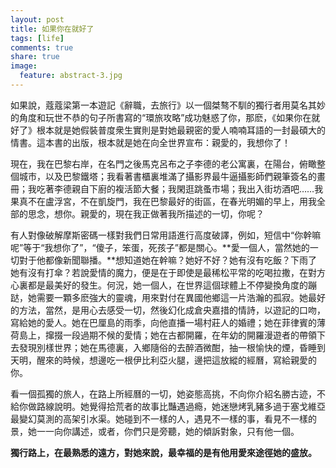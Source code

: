 ```yaml
---
layout: post
title: 如果你在就好了
tags: [life]
comments: true
share: true
image:
  feature: abstract-3.jpg
---
```


如果說，蔻蔻梁第一本遊記《辭職，去旅行》以一個桀骜不馴的獨行者用莫名其妙的角度和玩世不恭的句子所書寫的“環旅攻略”成功魅惑了你，那麽，《如果你在就好了》根本就是她假裝普度衆生實則是對她最親密的愛人喃喃耳語的一封最碩大的情書。這本書的出版，根本就是她在向全世界宣布：親愛的，我想你了！

現在，我在巴黎右岸，在名門之後馬克呂布之子李德的老公寓裏，在陽台，俯瞰整個城市，以及巴黎鐵塔；我看著書櫃裏堆滿了攝影界最牛逼攝影師們親筆簽名的畫冊；我吃著李德親自下廚的複活節大餐；我閑逛跳蚤市場；我出入街坊酒吧……我果真不在盧浮宮，不在凱旋門，我在巴黎最好的街區，在春光明媚的早上，用我全部的思念，想你。親愛的，現在我正做著我所描述的一切，你呢？

有人對像破解摩斯密碼一樣對我們日常用語進行高度破譯，例如，短信中“你幹嘛呢”等于“我想你了”，“傻子，笨蛋，死孩子”都是關心。**愛一個人，當然她的一切對于他都像新聞聯播。**想知道她在幹嘛？她好不好？她有沒有吃飯？下雨了她有沒有打傘？若說愛情的魔力，便是在于即使是最稀松平常的吃喝拉撒，在對方心裏都是最美好的發生。何況，她一個人，在世界這個球體上不停變換角度的蹦跶，她需要一顆多麽強大的靈魂，用來對付在異國他鄉這一片浩瀚的孤寂。她最好的方法，當然，是用心去感受一切，然後幻化成倉央嘉措的情詩，以遊記的口吻，寫給她的愛人。她在巴厘島的雨季，向他直播一場村莊人的婚禮；她在菲律賓的薄荷島上，撺掇一段過期不候的愛情；她在古都開羅，在年幼的開羅漫遊者的帶領下去發現別樣世界；她在馬德裏，入鄉隨俗的去醉酒微酣，抽一根愉快的煙，昏睡到天明，醒來的時候，想邊吃一根伊比利亞火腿，邊把這放縱的經曆，寫給親愛的你。

看一個孤獨的旅人，在路上所經曆的一切，她姿態高挑，不向你介紹名勝古迹，不給你做路線說明。她覺得拾荒者的故事比豔遇過瘾，她迷戀烤乳豬多過于塞戈維亞最變幻莫測的高架引水渠。她碰到不一樣的人，遇見不一樣的事，看見不一樣的景，她一一向你講述，或者，你們只是旁聽，她的傾訴對象，只有他一個。

**獨行路上，在最熟悉的遠方，對她來說，最幸福的是有他用愛來途徑她的盛放。**
